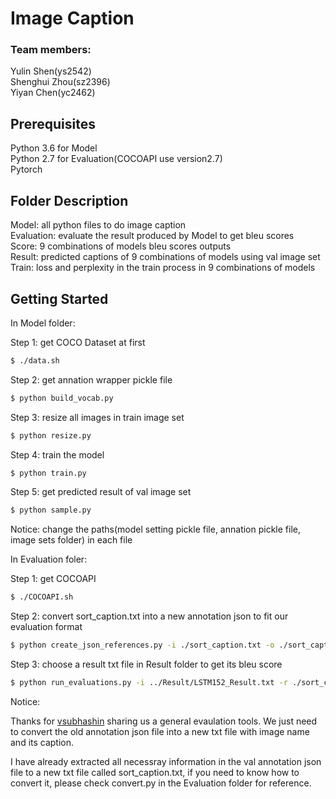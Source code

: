 # Image Caption

### Team members:

Yulin Shen(ys2542) \
Shenghui Zhou(sz2396) \
Yiyan Chen(yc2462)

## Prerequisites

Python 3.6 for Model \
Python 2.7 for Evaluation(COCOAPI use version2.7) \
Pytorch

## Folder Description

Model: all python files to do image caption \
Evaluation: evaluate the result produced by Model to get bleu scores \
Score: 9 combinations of models bleu scores outputs \
Result: predicted captions of 9 combinations of models using val image set \
Train: loss and perplexity in the train process in 9 combinations of models

## Getting Started

In Model folder: 

Step 1: get COCO Dataset at first
```bash
$ ./data.sh   
```
Step 2: get annation wrapper pickle file
```bash
$ python build_vocab.py 
```
Step 3: resize all images in train image set
```bash
$ python resize.py 
```
Step 4: train the model
```bash
$ python train.py 
```
Step 5: get predicted result of val image set
```bash
$ python sample.py 
```
Notice: change the paths(model setting pickle file, annation pickle file, image sets folder) in each file 

In Evaluation foler: 

Step 1: get COCOAPI
```bash
$ ./COCOAPI.sh 
```
Step 2: convert sort_caption.txt into a new annotation json to fit our evaluation format 
```bash
$ python create_json_references.py -i ./sort_caption.txt -o ./sort_caption.json 
```
Step 3: choose a result txt file in Result folder to get its bleu score
```bash
$ python run_evaluations.py -i ../Result/LSTM152_Result.txt -r ./sort_caption.json
```
Notice: 

Thanks for [vsubhashin](https://github.com/vsubhashini/caption-eval) sharing us a general evaulation tools. We just need to convert the old annotation json file into a new txt file with image name and its caption.

I have already extracted all necessray information in the val annotation json file to a new txt file called sort_caption.txt, if you need to know how to convert it, please check convert.py in the Evaluation folder for reference.




